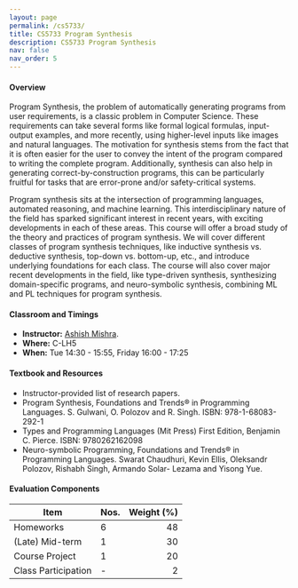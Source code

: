 ```yaml
---
layout: page
permalink: /cs5733/
title: CS5733 Program Synthesis
description: CS5733 Program Synthesis
nav: false
nav_order: 5
---
```

<!-- 
> A language that doesn't affect the way you think about
> programming is not worth knowing.

<div align="right">  
-- Alan Perlis, First recipient of Turing Award, 1966.
</div> -->

#### Overview

Program Synthesis, the problem of automatically generating programs from user requirements, is a classic problem in Computer Science. These requirements can take several forms like formal logical formulas, input-output examples, and more recently, using higher-level
inputs like images and natural languages. The motivation for synthesis stems from the fact that it is often easier for the user to convey the intent of the
program compared to writing the complete program. 
Additionally, synthesis can also help in
generating correct-by-construction programs, this can be particularly fruitful for tasks that are
error-prone and/or safety-critical systems.

Program synthesis sits at the intersection of programming languages, automated reasoning, and machine learning. This interdisciplinary nature of the field has sparked significant interest in recent years, with exciting developments in each of these areas.
This course will offer a broad study of the theory and practices of program synthesis. We will cover different classes of program synthesis techniques, like inductive synthesis vs. deductive synthesis, top-down vs. bottom-up, etc., and introduce underlying foundations for each class. The course will also cover major recent developments in the field, like type-driven synthesis, synthesizing domain-specific programs, and neuro-symbolic synthesis, combining ML and PL techniques for program synthesis.

#### Classroom and Timings

* **Instructor:** [Ashish Mishra](https://aegis-iisc.github.io).
* **Where:** C-LH5 
* **When:** Tue 14:30 - 15:55, Friday 16:00 - 17:25 


#### Textbook and Resources

* Instructor-provided list of research papers.
* Program Synthesis, Foundations and Trends® in Programming Languages. 
S. Gulwani, O. Polozov and R. Singh. ISBN: 978-1-68083-292-1
* Types and Programming Languages (Mit Press) First Edition, Benjamin C. Pierce. ISBN: 9780262162098
* Neuro-symbolic Programming, Foundations and Trends® in Programming Languages. Swarat Chaudhuri, Kevin Ellis, Oleksandr Polozov, Rishabh Singh, Armando Solar- Lezama and Yisong Yue. 



#### Evaluation Components

| Item                |    Nos.  | Weight (%) |
|---------------------|----------|--------------:|
| Homeworks           |     6    |     48        |
| (Late) Mid-term     |     1    |     30        |
| Course Project      |     1    |     20        |
| Class Participation |     -    |     2         |
